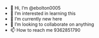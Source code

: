 - 👋 Hi, I’m @ebolton0005
- 👀 I’m interested in learning this
- 🌱 I’m currently new here
- 💞️ I’m looking to collaborate on anything
- 📫 How to reach me 9362851790

<!---
ebolton0005/ebolton0005 is a ✨ special ✨ repository because its `README.md` (this file) appears on your GitHub profile.
You can click the Preview link to take a look at your changes.
--->
